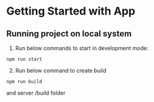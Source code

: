 # Getting Started with App


## Running project on local system
1. Run below commands to start in development mode: 

```
npm run start
```

2. Run below command to create build

```
npm run build
```
and server /build folder
